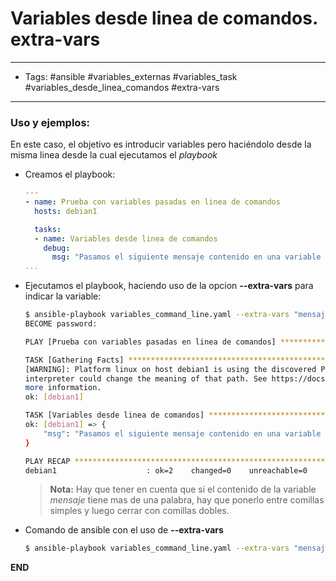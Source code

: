# Variables desde linea de comandos. extra-vars

-----
- Tags: #ansible #variables_externas #variables_task #variables_desde_linea_comandos #extra-vars
-----

### Uso y ejemplos: 

En este caso, el objetivo es introducir variables pero haciéndolo desde la misma linea desde la cual ejecutamos el *playbook*

- Creamos el playbook:

	```yaml
	---
	- name: Prueba con variables pasadas en linea de comandos
	  hosts: debian1
	
	  tasks:
	  - name: Variables desde linea de comandos
	    debug:
	      msg: "Pasamos el siguiente mensaje contenido en una variable introducida desde CLI. Mensaje: {{ mensaje }}"
	...
	```

- Ejecutamos el playbook, haciendo uso de la opcion **--extra-vars** para indicar la variable:

	```bash
	$ ansible-playbook variables_command_line.yaml --extra-vars "mensaje='Esto es una prueba de uso de variables en linea de comandos'"
	BECOME password: 
	
	PLAY [Prueba con variables pasadas en linea de comandos] *********************************************************************************************
	
	TASK [Gathering Facts] *******************************************************************************************************************************
	[WARNING]: Platform linux on host debian1 is using the discovered Python interpreter at /usr/bin/python3.9, but future installation of another Python
	interpreter could change the meaning of that path. See https://docs.ansible.com/ansible-core/2.18/reference_appendices/interpreter_discovery.html for
	more information.
	ok: [debian1]
	
	TASK [Variables desde linea de comandos] *************************************************************************************************************
	ok: [debian1] => {
	    "msg": "Pasamos el siguiente mensaje contenido en una variable introducida desde CLI. Mensaje: Esto es una prueba de uso de variables en linea de comandos"
	}
	
	PLAY RECAP *******************************************************************************************************************************************
	debian1                    : ok=2    changed=0    unreachable=0    failed=0    skipped=0    rescued=0    ignored=0 
	```

	> **Nota:** Hay que tener en cuenta que si el contenido de la variable *mensaje* tiene mas de una palabra, hay que ponerlo entre comillas simples y luego cerrar con comillas dobles.

- Comando de ansible con el uso de **--extra-vars**

	```bash
	$ ansible-playbook variables_command_line.yaml --extra-vars "mensaje='Esto es una prueba de uso de variables en linea de comandos'"
	```


**END**